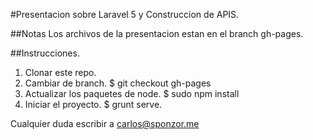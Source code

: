 #Presentacion sobre Laravel 5 y Construccion de APIS.

##Notas
Los archivos de la presentacion estan en el branch gh-pages.

##Instrucciones.

1. Clonar este repo.
2. Cambiar de branch.
    $ git checkout gh-pages
3. Actualizar los paquetes de node.
    $ sudo npm install
4. Iniciar el proyecto.
    $ grunt serve.

Cualquier duda escribir a carlos@sponzor.me
